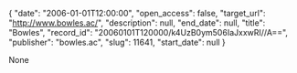 {
  "date": "2006-01-01T12:00:00", 
  "open_access": false, 
  "target_url": "http://www.bowles.ac/", 
  "description": null, 
  "end_date": null, 
  "title": "Bowles", 
  "record_id": "20060101T120000/k4UzB0ym506IaJxxwRI//A==", 
  "publisher": "bowles.ac", 
  "slug": 11641, 
  "start_date": null
}

None
